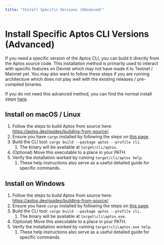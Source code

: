 ```yaml
---
title: "Install Specific Versions (Advanced)"
---
```


# Install Specific Aptos CLI Versions (Advanced)

If you need a specific version of the Aptos CLI, you can build it directly from the Aptos source code. This installation method is primarily used to interact with specific features on Devnet which may not have made it to Testnet / Mainnet yet. You may also want to follow these steps if you are running architecture which does not play well with the existing releases / pre-compiled binaries.

If you do not need this advanced method, you can find the normal install steps [here](./index.md).

## Install on macOS / Linux

1. Follow the steps to build Aptos from source here: https://aptos.dev/guides/building-from-source/.
2. Ensure you have `cargo` installed by following the steps on [this page](https://doc.rust-lang.org/cargo/getting-started/installation.html#install-rust-and-cargo).
3. Build the CLI tool: `cargo build --package aptos --profile cli`.
    1. The binary will be available at `target/cli/aptos`.
4. (Optional) Move this executable to a place in your PATH. 
5. Verify the installation worked by running `target/cli/aptos help`.
    1. These help instructions also serve as a useful detailed guide for specific commands.

## Install on Windows

1. Follow the steps to build Aptos from source here: https://aptos.dev/guides/building-from-source/.
2. Ensure you have `cargo` installed by following the steps on [this page](https://doc.rust-lang.org/cargo/getting-started/installation.html#install-rust-and-cargo).
3. Build the CLI tool: `cargo build --package aptos --profile cli`.
    1. The binary will be available at `target\cli\aptos.exe`.
4. (Optional) Move this executable to a place in your PATH. 
5. Verify the installation worked by running `target\cli\aptos.exe help`.
    1. These help instructions also serve as a useful detailed guide for specific commands.
